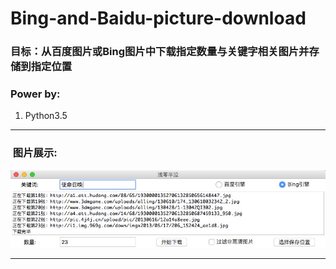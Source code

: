 # Bing-and-Baidu-picture-download

### 目标：从百度图片或Bing图片中下载指定数量与关键字相关图片并存储到指定位置

### Power by:
1. Python3.5

---
###  图片展示:<br>
![1](https://github.com/Dengqlbq/Bing-and-Baidu-picture-download/raw/master/1.png)

---
